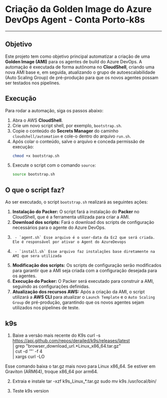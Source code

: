 # Criação da Golden Image do Azure DevOps Agent - Conta Porto-k8s

-----

## Objetivo

Este projeto tem como objetivo principal automatizar a criação de uma **Golden Image (AMI)** para os agentes de build do Azure DevOps. A automação é executada de forma autônoma no **CloudShell**, criando uma nova AMI base e, em seguida, atualizando o grupo de autoescalabilidade (Auto Scaling Group) de pré-produção para que os novos agentes possam ser testados nos pipelines.

## Execução

Para rodar a automação, siga os passos abaixo:

1.  Abra o AWS **CloudShell**. 
2.  Crie um novo script shell, por exemplo, `bootstrap.sh`.
3.  Copie o conteúdo do **Secrets Manager** do caminho `cloudshell/automation` e cole-o dentro do arquivo `run.sh`.
4.  Após colar o conteúdo, salve o arquivo e conceda permissão de execução:
    ```bash
    chmod +x bootstrap.sh
    ```
5.  Execute o script com o comando `source`:
    ```bash
    source bootstrap.sh
    ```

## O que o script faz?

Ao ser executado, o script `bootstrap.sh` realizará as seguintes ações:

1.  **Instalação do Packer:** O script fará a instalação do **Packer** no CloudShell, que é a ferramenta utilizada para criar a AMI.
2.  **Download dos scripts:** Fará o download dos scripts de configuração necessários para o agente do Azure DevOps.
3.      - `agent.sh` Esse arquivo é o user-data da Ec2 que será criada. Ele é responsável por ativar o Agent do AzureDevops
4.      - `install.sh` Esse arquivo faz instalações base diretamente na AMI que sera utilizada
5.  **Modificação dos scripts:** Os scripts de configuração serão modificados para garantir que a AMI seja criada com a configuração desejada para os agentes.
6.  **Execução do Packer:** O Packer será executado para construir a AMI, seguindo as configurações definidas.
7.  **Atualização dos recursos AWS:** Após a criação da AMI, o script utilizará a **AWS CLI** para atualizar o `Launch Template` e o `Auto Scaling Group` de pré-produção, garantindo que os novos agentes sejam utilizados nos pipelines de teste.

## k9s

1. Baixe a versão mais recente do K9s
curl -s https://api.github.com/repos/derailed/k9s/releases/latest \
| grep "browser_download_url.*Linux_x86_64.tar.gz" \
| cut -d '"' -f 4 \
| xargs curl -LO


Esse comando baixa o tar.gz mais novo para Linux x86_64.
Se estiver em Graviton (ARM64), troque x86_64 por arm64.

2. Extraia e instale
tar -xzf k9s_Linux_*.tar.gz
sudo mv k9s /usr/local/bin/

3. Teste
k9s version


